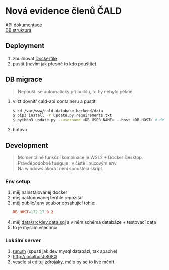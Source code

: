 # Nová evidence členů ČALD  
[API dokumentace](api.md)  
[DB struktura](data/db.png)  

## Deployment
1. zbuildovat [Dockerfile](Dockerfile)
1. pustit (nevím jak přesně to kdo pouštíte)
## DB migrace
> Nepouští se automaticky při buildu, to by nebylo pěkné.
1. vlízt dovnitř cald-api containeru a pustit:
    ```bash
    $ cd /var/www/cald-database-backend/data
    $ pip3 install -r update.py.requirements.txt
    $ python3 update.py --username <DB_USER_NAME> --host <DB_HOST> # default cald a 127.0.0.1; na heslo se to zeptá
    ```
1. hotovo

## Development
> Momentálně funkční kombinace je WSL2 + Docker Desktop.  
> Pravděpodobně funguje i v čistě linuxovým env.  
> Na windows akorát není spouštěcí skript.

### Env setup
1. měj nainstalovanej docker
1. měj naklonovanej tenhle repozitář
1. měj [public/.env](public/.env) soubor obsahující tohle:
    ```conf
    DB_HOST=172.17.0.2
    ```
1. měj [data/src/dev.data.sql](data/src/dev.data.sql) a v něm schéma databáze + testovací data
1. to je myslím všechno

### Lokální server
1. [run.sh](./run.sh) (spustí jak dev mysql databázi, tak apache)
1. [http://localhost:8080](http://localhost:8080)
1. vesele si edituj zdrojáky, mělo by se to live měnit